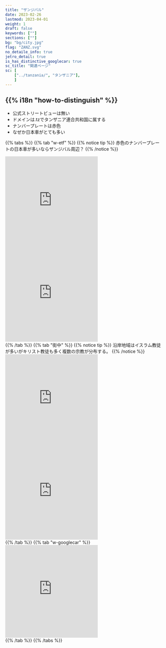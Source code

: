 ```yaml
---
title: "ザンジバル"
date: 2023-02-26
lastmod: 2023-04-01
weight: 1
draft: false
keywords: [""]
sections: [""]
bg: "bg/city.jpg"
flag: "ZANZ.svg"
no_detaile_info: true
jetro_detail: true
is_has_distinctive_googlecar: true
sc_title: "関連ページ"
sc: [
    ["../tanzania/", "タンザニア"],
    ]
---
```


<div class="main-desciption country-description">
    <h2 class="section-title">{{% i18n "how-to-distinguish" %}}</h2>
    <ul class="rule-list">
        <li class="no-evidence">公式ストリートビューは無い</li>
        <li>ドメインは<span class="quiz">.tz</span>でタンザニア連合共和国に属する</li>
        <li>ナンバープレートは<span class="quiz">赤色</span></li>
        <li>なぜか日本車がとても多い</li>
    </ul>
</div>

{{% tabs  %}}
{{% tab "w-etf" %}}
{{% notice tip %}}
<span class="quiz">赤色</span>のナンバープレートの日本車が多いならザンジバル周辺？
{{% /notice %}}
<div class="googlemap-if">
<iframe src="https://www.google.com/maps/embed?pb=!4v1680527478873!6m8!1m7!1sCAoSLEFGMVFpcE5fYnBWcnpicnVBd0w0TmotVFBqNzRINkJBOU1tRE9yLVBweTNq!2m2!1d-5.245772456308569!2d39.76819274101717!3f179.59092317321551!4f-12.329262287670431!5f3.325193203789971" width="295" height="295" style="border:0;" allowfullscreen="" loading="lazy" referrerpolicy="no-referrer-when-downgrade"></iframe>
<iframe src="https://www.google.com/maps/embed?pb=!4v1680527882129!6m8!1m7!1sCAoSLEFGMVFpcE1aQmpaZXNybWpzOGpwa0MtSE92YTBiTUdpUHVrVmZEMVVwRWZt!2m2!1d-5.242579508995839!2d39.76789900412926!3f253.48767241880745!4f-15.592865941354532!5f3.215964657252985" width="295" height="295" style="border:0;" allowfullscreen="" loading="lazy" referrerpolicy="no-referrer-when-downgrade"></iframe>
</div>
{{% /tab %}}
{{% tab "街中" %}}
{{% notice tip %}}
沿岸地域はイスラム教徒が多いがキリスト教徒も多く複数の宗教が分布する。
{{% /notice %}}
<div class="googlemap-if">
<iframe src="https://www.google.com/maps/embed?pb=!4v1680527408826!6m8!1m7!1sCAoSLEFGMVFpcFBKeEJFTzFDWEZCSEZuc09TT3pZRlJKWml5OVpTVTJUMHNkbVh1!2m2!1d-5.246945421739359!2d39.76931674121288!3f11.493215953810735!4f-4.637225026354926!5f3.325193203789971" width="295" height="295" style="border:0;" allowfullscreen="" loading="lazy" referrerpolicy="no-referrer-when-downgrade"></iframe>
<iframe src="https://www.google.com/maps/embed?pb=!4v1680576210786!6m8!1m7!1sCAoSLEFGMVFpcE5KZXJ2M2FYWGh2Y0tteXp1STliMEk4RDA3aWdJYldVNnRHdndf!2m2!1d-5.247317166542542!2d39.76974236245915!3f77.23335088781994!4f-18.856992860924464!5f1.6905312204364065" width="295" height="295" style="border:0;" allowfullscreen="" loading="lazy" referrerpolicy="no-referrer-when-downgrade"></iframe>
</div>
{{% /tab %}}
{{% tab "w-googlecar" %}}
<div class="googlemap-if">
<iframe src="https://www.google.com/maps/embed?pb=!4v1680527231651!6m8!1m7!1sCAoSLEFGMVFpcE14ZUNmQ3dXTWZodkE0aU5ack8wUXlWc0tUR28yVnZFYkhicnRM!2m2!1d-6.162393877933622!2d39.18769980767328!3f358.902809115086!4f-89!5f0.4000000000000002" width="295" height="295" style="border:0;" allowfullscreen="" loading="lazy" referrerpolicy="no-referrer-when-downgrade"></iframe>
</div>
{{% /tab %}}
{{% /tabs %}}
